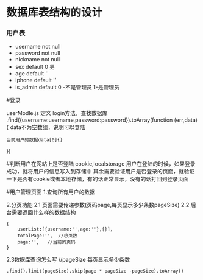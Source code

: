 # 数据库表结构的设计

### 用户表

- username not null
- password not null
- nickname not null
- sex default 0 男
- age default ''
- iphone default ''
- is_admin default 0 -不是管理员  1-是管理员

#登录

userModle.js  定义 login方法，查找数据库
.find({username:username,password:password}).toArray(function (err,data) {
    data不为空数组，说明可以登陆

    当前用户的数据data[0]{}
})

#判断用户在网站上是否登陆
cookie,localstorage
用户在登陆的时候，如果登录成功，就将用户的信息写入到存储中
其余需要验证用户是否登录的页面，就验证一下是否有cookie或者本地存储，有的话正常显示，没有的话打回到登录页面

#用户管理页面
1.查询所有用户的数据

2.分页功能
    2.1  页面需要传递参数(页码page,每页显示多少条数pageSize)
    2.2  后台需要返回什么样的数据结构

    {
        userList:[{username:'',age:''},{}],
        totalPage:'',  //总页数
        page:'',   //当前的页码
    }

2.3数据库查询怎么写
    //pageSize 每页显示多少条数

    .find().limit(pageSize).skip(page * pageSize -pageSize).toArray()